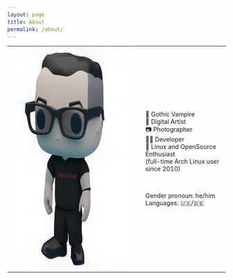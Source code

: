```yaml
---
layout: page
title: About
permalink: /about/
---
```

<table style="border: 0px solid transparent">
<tbody>
<tr>
  <td style="border: 0px solid transparent">
  <img src="https://raw.githubusercontent.com/0xRavenBlack/0xRavenBlack.github.io/main/images/about/about_avatar_full.png" width="512" height="512" />
  </td>
<td style="border: 0px solid transparent">
<ul style="list-style-type: none;">
  <li style="margin: 0px;">🦇 Gothic Vampire</li>
  <li style="margin: 0px;">🎨 Digital Artist</li>
  <li style="margin: 0px;">📷 Photographer</li>
  <li style="margin: 0px;">👨‍💻 Developer</li>
  <li style="margin: 0px;">🐧 Linux and OpenSource Enthusiast</li>
  <li style="margin: 0px;">(full-time Arch Linux user since 2010)</li>
</ul>
<br />
<ul style="list-style-type: none;">
  <li style="margin: 0px;">Gender pronoun: he/him</li>
  <li style="margin: 0px;">Languages: 🇺🇸/🇩🇪</li>
</ul>
  </td>
</tr>
</tbody>
</table>


